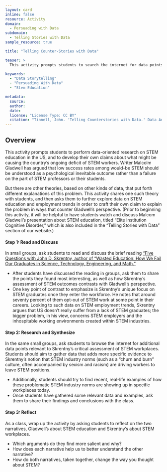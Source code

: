 ```yaml
---
layout: card
inline: false
resource: Activity
domain:
  - Persuading with Data
subdomain:
  - Telling Stories with Data
sample_resource: true

title: "Telling Counter-Stories with Data"

teaser: >
  This activity prompts students to search the internet for data points about STEM education in the US, and to then develop a counter-story in response to Malcom Gladwell's narrative that low success rates among prospective STEM majors is a psychologically inevitable outcome. This activity can be completed over the time of one or two class periods. 

keywords:
  - "Data Storytelling"
  - "Persuading With Data"
  - "Stem Education"

metadata:
  source: 
  author: 
  date: 
  license: "License Type: CC BY"
  citation: "Tinnell, John. 'Telling Counterstories with Data.' Data Advocacy For All. 2024."
---
```

## Overview
This activity prompts students to perform data-oriented research on STEM education in the US, and to develop their own claims about what might be causing the country’s ongoing deficit of STEM workers. Writer Malcolm Gladwell has argued that low success rates among would-be STEM should be understood as a psychological inevitable outcome rather than a failure on the part of STEM professors or their students. 

But there are other theories, based on other kinds of data, that put forth different explanations of this problem. This activity shares one such theory with students, and then asks them to further explore data on STEM education and employment trends in order to craft their own claim to explain the problem in ways that counter Gladwell’s perspective. (Prior to beginning this activity, it will be helpful to have students watch and discuss Malcom Gladwell’s presentation about STEM education, titled “Elite Institution Cognitive Disorder,” which is also included in the “Telling Stories with Data” section of our website.)

#### Step 1: Read and Discuss
In small groups, ask students to read and discuss the brief reading [“Five Questions with John D. Skrentny, author of “Wasted Education: How We Fail Our Graduates in Science, Technology, Engineering, and Math.”](https://pressblog.uchicago.edu/2023/12/05/five-questions-with-john-d-skrentny-author-of-wasted-education-how-we-fail-our-graduates-in-science-technology-engineering-and-math.html)
- After students have discussed the reading in groups, ask them to share the points they found most interesting, as well as how Skrentny’s assessment of STEM outcomes contrasts with Gladwell’s perspective. 
- One key point of contrast to emphasize is Skrentny’s unique focus on STEM graduates once they enter the workforce. He notes that around seventy percent of them opt-out of STEM work at some point in their careers. Looking to such data on STEM employment trends, Skrentny argues that US doesn’t really suffer from a lack of STEM graduates; the bigger problem, in his view, concerns STEM employers and the inhospitable working environments created within STEM industries. 

#### Step 2: Research and Synthesize 
In the same small groups, ask students to browse the internet for additional data points relevant to Skrentny’s critical assessment of STEM workplaces. Students should aim to gather data that adds more specific evidence to Skrentny’s notion that STEM industry norms (such as a “churn and burn” culture, often accompanied by sexism and racism) are driving workers to leave STEM positions. 
- Additionally, students should try to find recent, real-life examples of how these problematic STEM industry norms are showing up in specific workplaces today. 
- Once students have gathered some relevant data and examples, ask them to share their findings and conclusions with the class.

#### Step 3: Reflect 
As a class, wrap up the activity by asking students to reflect on the two narratives, Gladwell’s about STEM education and Skrentny’s about STEM workplaces. 
- Which arguments do they find more salient and why?
- How does each narrative help us to better understand the other narrative?
- How do both narratives, taken together, change the way you thought about STEM?


